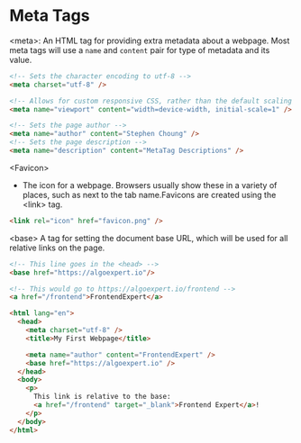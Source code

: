 # Meta Tags

&lt;meta&gt;:
    An HTML tag for providing extra metadata about a webpage. Most meta
    tags will use a `name` and `content` pair for type of metadata and its value.

````html
<!-- Sets the character encoding to utf-8 -->
<meta charset="utf-8" />

<!-- Allows for custom responsive CSS, rather than the default scaling behavior of small devices -->
<meta name="viewport" content="width=device-width, initial-scale=1" />

<!-- Sets the page author -->
<meta name="author" content="Stephen Choung" />
<!-- Sets the page description -->
<meta name="description" content="MetaTag Descriptions" />
````

&lt;Favicon&gt;
- The icon for a webpage. Browsers usually
  show these in a variety of places, such as next to the tab name.Favicons are created using the &lt;link&gt; tag.
````html
<link rel="icon" href="favicon.png" />
````
&lt;base&gt;
A tag for setting the document base URL, which will be used for all relative links on the page.
````html
<!-- This line goes in the <head> -->
<base href="https://algoexpert.io"/>

<!-- This would go to https://algoexpert.io/frontend -->
<a href="/frontend">FrontendExpert</a>
````

````html
<html lang="en">
  <head>
    <meta charset="utf-8" />
    <title>My First Webpage</title>

    <meta name="author" content="FrontendExpert" />
    <base href="https://algoexpert.io" />
  </head>
  <body>
    <p>
      This link is relative to the base:
      <a href="/frontend" target="_blank">Frontend Expert</a>!
    </p>
  </body>
</html>
````
